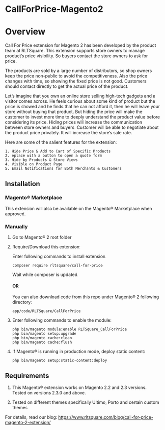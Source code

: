 # CallForPrice-Magento2

# Overview

Call For Price extension for Magento 2 has been developed by the product team at RLTSquare. This extension supports store owners to manage product’s price visibility. So buyers contact the store owners to ask for price.

The products are sold by a large number of distributors, so shop owners keep the price non-public to avoid the competitiveness. Also the price changes with time, so showing the fixed price is not good. Customers should contact directly to get the actual price of the product.  

Let’s imagine that you own an online store selling high-tech gadgets and a visitor comes across. He feels curious about some kind of product but  the price is showed and he finds that he can not afford it, then he will leave your store without buying that product. But hiding the price will make the customer to invest more time to deeply understand the product value before considering its price. Hiding prices will increase the communication between store owners and buyers. Customer will be able to negotiate about the product price privately. It will increase the store’s sale rate. 

Here are some of the salient features for the extension:

```
1. Hide Price & Add to Cart of Specific Products
2. eplace with a button to open a quote form
3. Hide by Products & Store Views
4. Visible on Product Page 
5. Email Notifications for Both Merchants & Customers
```

## Installation

### Magento® Marketplace

This extension will also be available on the Magento® Marketplace when approved.

### Manually

1. Go to Magento® 2 root folder

2. Require/Download this extension:

   Enter following commands to install extension.

   ```
   composer require rltsquare/call-for-price
   ```

   Wait while composer is updated.
   
   #### OR
   
   You can also download code from this repo under Magento® 2 following directory:
    
    ```
    app/code/RLTSquare/CallForPrice
    ```    

3. Enter following commands to enable the module:

   ```
   php bin/magento module:enable RLTSquare_CallForPrice
   php bin/magento setup:upgrade
   php bin/magento cache:clean
   php bin/magento cache:flush
   ```

4. If Magento® is running in production mode, deploy static content: 

   ```
   php bin/magento setup:static-content:deploy
   ```


## Requirements

1. This Magento® extension works on Magento 2.2 and 2.3 versions. Tested on versions 2.3.0 and above.

2. Tested on different themes specifically Ultimo, Porto and certain custom themes

For details, read our blog:
https://www.rltsquare.com/blog/call-for-price-magento-2-extension/
